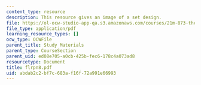 ```yaml
---
content_type: resource
description: This resource gives an image of a set design.
file: https://ol-ocw-studio-app-qa.s3.amazonaws.com/courses/21m-873-theater-arts-topics-fall-2004-january-iap-2005/abdab2c2bf7c683af16f72a991e66993_flrpn8.pdf
file_type: application/pdf
learning_resource_types: []
ocw_type: OCWFile
parent_title: Study Materials
parent_type: CourseSection
parent_uid: ed08e705-a0cb-425b-fec6-178c4a073ad8
resourcetype: Document
title: flrpn8.pdf
uid: abdab2c2-bf7c-683a-f16f-72a991e66993
---
```

